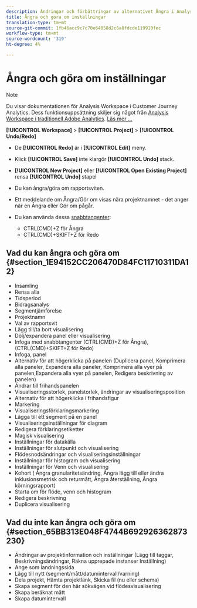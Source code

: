 ```yaml
---
description: Ändringar och förbättringar av alternativet Ångra i Analysis Workspace
title: Ångra och göra om inställningar
translation-type: tm+mt
source-git-commit: 1fb46acc9c7c70e64058d2c6a8fdcde119910fec
workflow-type: tm+mt
source-wordcount: '319'
ht-degree: 4%

---
```



# Ångra och göra om inställningar

>[!NOTE]
>
>Du visar dokumentationen för Analysis Workspace i Customer Journey Analytics. Dess funktionsuppsättning skiljer sig något från [Analysis Workspace i traditionell Adobe Analytics](https://docs.adobe.com/content/help/en/analytics/analyze/analysis-workspace/home.html). [Läs mer …](/help/getting-started/cja-aa.md)

**[!UICONTROL Workspace]** > **[!UICONTROL Project]** > **[!UICONTROL Undo/Redo]**

* De **[!UICONTROL Redo]** är i **[!UICONTROL Edit]** meny.

* Klick **[!UICONTROL Save]** inte klargör **[!UICONTROL Undo]** stack.

* **[!UICONTROL New Project]** eller **[!UICONTROL Open Existing Project]** rensa **[!UICONTROL Undo]** stapel

* Du kan ångra/göra om rapportsviten.
* Ett meddelande om Ångra/Gör om visas nära projektnamnet - det anger när en Ångra eller Gör om pågår.
* Du kan använda dessa [snabbtangenter](/help/analysis-workspace/build-workspace-project/fa-shortcut-keys.md):

   * CTRL(CMD)+Z för Ångra
   * CTRL(CMD)+SKIFT+Z för Redo

## Vad du kan ångra och göra om {#section_1E94152CC206470D84FC11710311DA12}

* Insamling
* Rensa alla
* Tidsperiod
* Bidragsanalys
* Segmentjämförelse
* Projektnamn
* Val av rapportsvit
* Lägg till/ta bort visualisering
* Dölj/expandera panel eller visualisering
* Infoga med snabbtangenter (CTRL(CMD)+Z för Ångra), (CTRL(CMD)+SKIFT+Z för Redo)
* Infoga, panel
* Alternativ för att högerklicka på panelen (Duplicera panel, Komprimera alla paneler, Expandera alla paneler, Komprimera alla vyer på panelen,Expandera alla vyer på panelen, Redigera beskrivning av panelen)
* Ändrar till frihandspanelen
* Visualiseringsstorlek, panelstorlek, ändringar av visualiseringsposition
* Alternativ för att högerklicka i frihandsfigur
* Markering
* Visualiseringsförklaringsmarkering
* Lägga till ett segment på en panel
* Visualiseringsinställningar för diagram
* Redigera förklaringsetiketter
* Magisk visualisering
* Inställningar för datakälla
* Inställningar för slutpunkt och visualisering
* Flödesnodsändringar och visualiseringsinställningar
* Inställningar för histogram och visualisering
* Inställningar för Venn och visualisering
* Kohort ( Ångra granularitetsändring, Ångra lägg till eller ändra inklusionsmetrisk och returmått, Ångra återställning, Ångra körningsrapport)
* Starta om för flöde, venn och histogram
* Redigera beskrivning
* Duplicera visualisering

## Vad du inte kan ångra och göra om {#section_65BB313E048F4744B692926362873230}

* Ändringar av projektinformation och inställningar (Lägg till taggar, Beskrivningsändringar, Räkna upprepade instanser Inställning)
* Ange som landningssida
* Lägg till nytt (segment/mått/datumintervall/varning)
* Dela projekt, Hämta projektlänk, Skicka fil (nu eller schema)
* Skapa segment för den här sökvägen vid flödesvisualisering
* Skapa beräknat mått
* Skapa datumintervall

